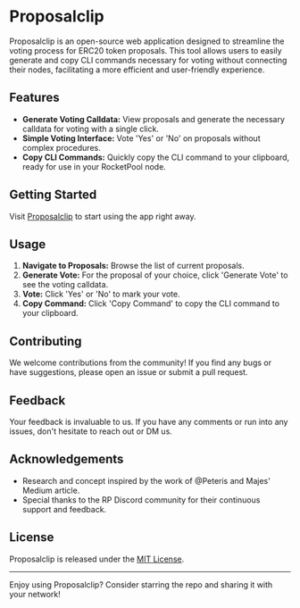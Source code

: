 # Proposalclip

Proposalclip is an open-source web application designed to streamline the voting process for ERC20 token proposals. This tool allows users to easily generate and copy CLI commands necessary for voting without connecting their nodes, facilitating a more efficient and user-friendly experience.

## Features

- **Generate Voting Calldata:** View proposals and generate the necessary calldata for voting with a single click.
- **Simple Voting Interface:** Vote 'Yes' or 'No' on proposals without complex procedures.
- **Copy CLI Commands:** Quickly copy the CLI command to your clipboard, ready for use in your RocketPool node.

## Getting Started

Visit [Proposalclip](https://proposalclip.xyz/) to start using the app right away.

## Usage

1. **Navigate to Proposals:** Browse the list of current proposals.
2. **Generate Vote:** For the proposal of your choice, click 'Generate Vote' to see the voting calldata.
3. **Vote:** Click 'Yes' or 'No' to mark your vote.
4. **Copy Command:** Click 'Copy Command' to copy the CLI command to your clipboard.

## Contributing

We welcome contributions from the community! If you find any bugs or have suggestions, please open an issue or submit a pull request.

## Feedback

Your feedback is invaluable to us. If you have any comments or run into any issues, don't hesitate to reach out or DM us.

## Acknowledgements

- Research and concept inspired by the work of @Peteris and Majes' Medium article.
- Special thanks to the RP Discord community for their continuous support and feedback.

## License

Proposalclip is released under the [MIT License](LICENSE).

---

Enjoy using Proposalclip? Consider starring the repo and sharing it with your network!
